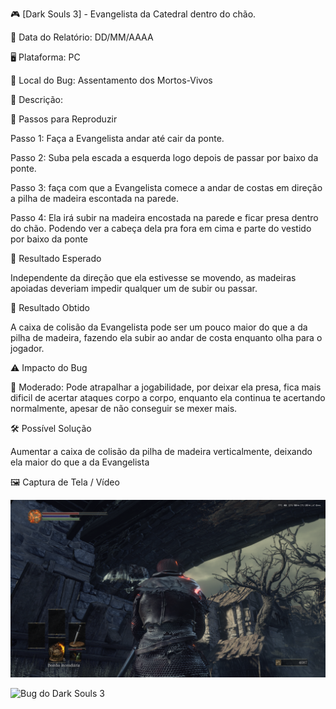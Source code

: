 🎮 [Dark Souls 3] - Evangelista da Catedral dentro do chão.

📅 Data do Relatório: DD/MM/AAAA  

🖥️ Plataforma: PC 

📍 Local do Bug: Assentamento dos Mortos-Vivos

📝 Descrição:

🔄 Passos para Reproduzir 

Passo 1: Faça a Evangelista andar até cair da ponte.

Passo 2: Suba pela escada a esquerda logo depois de passar por baixo da ponte.

Passo 3: faça com que a Evangelista comece a andar de costas em direção a pilha de madeira escontada na parede.

Passo 4: Ela irá subir na madeira encostada na parede e ficar presa dentro do chão. Podendo ver a cabeça dela pra fora em cima e parte do vestido por baixo da ponte 

🎯 Resultado Esperado 

Independente da direção que ela estivesse se movendo, as madeiras apoiadas deveriam impedir qualquer um de subir ou passar.

🚨 Resultado Obtido 

A caixa de colisão da Evangelista pode ser um pouco maior do que a da pilha de madeira, fazendo ela subir ao andar de costa enquanto olha para o jogador. 

⚠ Impacto do Bug 

🔸 Moderado: Pode atrapalhar a jogabilidade, por deixar ela presa, fica mais dificil de acertar ataques corpo a corpo, enquanto ela continua te acertando normalmente, apesar de não conseguir se mexer mais.


🛠 Possível Solução 

Aumentar a caixa de colisão da pilha de madeira verticalmente, deixando ela maior do que a da Evangelista 

🖼️ Captura de Tela / Vídeo 

![Bug do Dark Souls 3](https://github.com/Pedr0-Raposo/Portfolio_Beta_Tester/blob/main/Bugs%20Relatados/imagens/%5BDarkSouls3%5D%20monja.png)

![Bug do Dark Souls 3](https://github.com/Pedr0-Raposo/Portfolio_Beta_Tester/blob/main/Bugs%20Relatados/imagens/%5BDarkSouls3%5D%20monja2.png)

